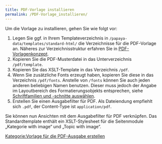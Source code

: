 ```yaml
---
title: PDF-Vorlage installieren
permalink: /PDF-Vorlage_installieren/
---
```


Um die Vorlage zu installieren, gehen Sie wie folgt vor:

1.  Legen Sie ggf. in Ihrem Templateverzeichnis in `/papaya-data/templates/standard-html/` die Verzeichnisse für die PDF-Vorlage an. Näheres zur Verzeichnisstruktur erfahren Sie in [PDF-Vorlagenkonzept](/PDF-Vorlagenkonzept ).
2.  Kopieren Sie die PDF-Musterdatei in das Unterverzeichnis `/pdf/template`.
3.  Kopieren Sie das XSLT-Template in das Verzeichnis `/pdf`.
4.  Wenn Sie zusätzliche Fonts erzeugt haben, kopieren Sie diese in das Verzeichnis `/pdf/fonts`. Anstelle von `/fonts` können Sie auch jeden anderen beliebigen Namen benutzen. Dieser muss jedoch der Angabe im Layoutbereich des Formatierungsobjekts entsprechen, siehe [Schriftfamilien und -schnitte auswählen](/Schriftfamilien_und_-schnitte_auswählen ).
5.  Erstellen Sie einen Ausgabefilter für PDF. Als Dateiendung empfiehlt sich `.pdf`, der Content-Type ist `application/pdf`.

Sie können nun Ansichten mit dem Ausgabefilter für PDF verknüpfen. Das Standardtemplate enthält ein XSLT-Stylesheet für die Seitenmodule „Kategorie with image“ und „Topic with image“.

[Kategorie:Vorlage für die PDF-Ausgabe erstellen](Kategorie:Vorlage_für_die_PDF-Ausgabe_erstellen )